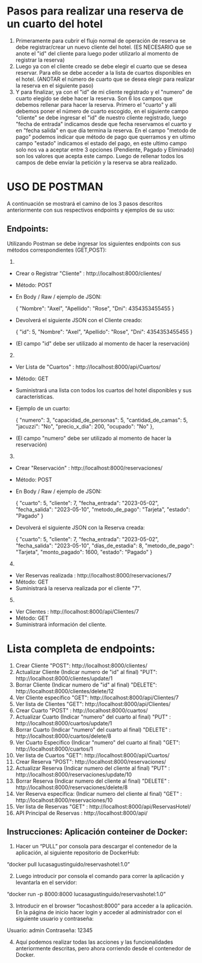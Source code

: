 # Pasos para realizar una reserva de un cuarto del hotel

1. Primeramente para cubrir el flujo normal de operación de reserva se debe registrar/crear un nuevo cliente del hotel. (ES NECESARIO que se anote el "id" del cliente para luego poder utilizarlo al momento de registrar la reserva)
2. Luego ya con el cliente creado se debe elegir el cuarto que se desea reservar. Para ello se debe acceder a la lista de cuartos disponibles en el hotel. (ANOTAR el número de cuarto que se desea elegir para realizar la reserva en el siguiente paso)
3. Y para finalizar, ya con el "id" de mi cliente registrado y el "numero" de cuarto elegido se debe hacer la reserva. Son 6 los campos que debemos rellenar para hacer la reserva. Primero el "cuarto" y allí debemos poner el número de cuarto escogido, en el siguiente campo "cliente" se debe ingresar el "id" de nuestro cliente registrado, luego "fecha de entrada" indicamos desde que fecha reservamos el cuarto y en "fecha salida" en que día termina la reserva. En el campo "metodo de pago" podemos indicar que método de pago que querramos y en ultimo campo "estado" indicamos el estado del pago, en este ultimo campo solo nos va a aceptar entre 3 opciones (Pendiente, Pagado y Eliminado) son los valores que acepta este campo. Luego de rellenar todos los campos de debe envíar la petición y la reserva se abra realizado.

# USO DE POSTMAN 

A continuación se mostrará el camino de los 3 pasos descritos anteriormente con sus respectivos endpoints y ejemplos de su uso:
## Endpoints:

Utilizando Postman se debe ingresar los siguientes endpoints con sus métodos correspondientes (GET,POST):

1. 

- Crear o Registrar "Cliente"  : http://localhost:8000/clientes/  
 - Método: POST
 - En Body / Raw / ejemplo de JSON:
    
    {
    "Nombre": "Axel",
    "Apellido": "Rose",
    "Dni": 4354353455455
    }

- Devolverá el siguiente JSON con el Cliente creado:

    {
    "id": 5,
    "Nombre": "Axel",
    "Apellido": "Rose",
    "Dni": 4354353455455
    }

* (El campo "id" debe ser utilizado al momento de hacer la reservación)


2. 

- Ver Lista de "Cuartos"  : http://localhost:8000/api/Cuartos/    
 - Método: GET
 - Suministrará una lista con todos los cuartos del hotel disponibles y sus características.
 - Ejemplo de un cuarto:
    
    {
        "numero": 3,
        "capacidad_de_personas": 5,
        "cantidad_de_camas": 5,
        "jacuzzi": "No",
        "precio_x_dia": 200,
        "ocupado": "No"
    },

* (El campo "numero" debe ser utilizado al momento de hacer la reservación)



3. 

- Crear "Reservación"  : http://localhost:8000/reservaciones/  
 - Método: POST
 - En Body / Raw / ejemplo de JSON:
    
    {
    "cuarto": 5,
    "cliente": 7,
    "fecha_entrada": "2023-05-02",
    "fecha_salida": "2023-05-10",
    "metodo_de_pago": "Tarjeta",
    "estado": "Pagado"
    }

- Devolverá el siguiente JSON con la Reserva creada:

    {
    "cuarto": 5,
    "cliente": 7,
    "fecha_entrada": "2023-05-02",
    "fecha_salida": "2023-05-10",
    "días_de_estadia": 8,
    "metodo_de_pago": "Tarjeta",
    "monto_pagado": 1600,
    "estado": "Pagado"
}


4. 

- Ver Reservas realizada  : http://localhost:8000/reservaciones/7   
 - Método: GET
 - Suministrará la reserva realizada por el cliente "7".


5. 

- Ver Clientes  : http://localhost:8000/api/Clientes/7   
 - Método: GET
 - Suministrará información del cliente.

# Lista completa de endpoints:

1. Crear Cliente "POST":                                                  http://localhost:8000/clientes/            
2. Actualizar Cliente (Indicar numero de "id" al final) "PUT":            http://localhost:8000/clientes/update/1
3. Borrar Cliente (Indicar numero de "id" al final) "DELETE":             http://localhost:8000/clientes/delete/12 
4. Ver Cliente específico "GET":                                          http://localhost:8000/api/Clientes/7
5. Ver lista de Clientes "GET":                                           http://localhost:8000/api/Clientes/
6. Crear Cuarto "POST" :                                                  http://localhost:8000/cuartos/
7. Actualizar Cuarto (Indicar "numero" del cuarto al final) "PUT" :       http://localhost:8000/cuartos/update/1 
8. Borrar Cuarto (Indicar "numero" del cuarto al final) "DELETE" :        http://localhost:8000/cuartos/delete/8 
9. Ver Cuarto Específico (Indicar "numero" del cuarto al final) "GET":    http://localhost:8000/cuartos/1
10. Ver lista de Cuartos "GET":                                           http://localhost:8000/api/Cuartos/
11. Crear Reserva "POST":                                                 http://localhost:8000/reservaciones/
12. Actualizar Reserva (Indicar numero del cliente al final) "PUT" :      http://localhost:8000/reservaciones/update/10
13. Borrar Reserva  (Indicar numero del cliente al final) "DELETE" :      http://localhost:8000/reservaciones/delete/8
14. Ver Reserva específica: (Indicar numero del cliente al final) "GET" : http://localhost:8000/reservaciones/10
15. Ver lista de Reservas "GET" :                                         http://localhost:8000/api/ReservasHotel/ 
16. API Principal de Reservas :                                           http://localhost:8000/api/ 


## Instrucciones: Aplicación conteiner de Docker:

1.	Hacer un “PULL” por consola para descargar el contenedor de la aplicación, al siguiente repositorio de DockerHub: 

“docker pull lucasagustinguido/reservashotel:1.0”

2.	Luego introducir por consola el comando para correr la aplicación y levantarla en el servidor: 

“docker run -p 8000:8000 lucasagustinguido/reservashotel:1.0” 

3.	Introducir en el browser “locashost:8000” para acceder a la aplicación. En la página de inicio hacer login y acceder al administrador con el siguiente usuario y contraseña:

Usuario: admin
Contraseña: 12345

4.	Aquí podemos realizar todas las acciones y las funcionalidades anteriormente descritas, pero ahora corriendo desde el contenedor de Docker.


